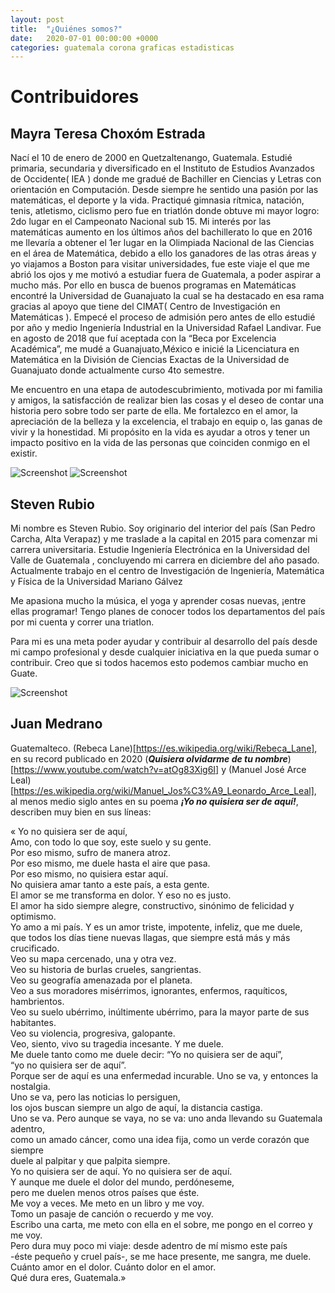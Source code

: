 ```yaml
---
layout: post
title:  "¿Quiénes somos?"
date:   2020-07-01 00:00:00 +0000
categories: guatemala corona graficas estadisticas 
---
```


# Contribuidores


## Mayra Teresa Choxóm Estrada


Nací el 10 de enero de 2000 en Quetzaltenango, Guatemala. Estudié primaria, secundaria y diversificado en el Instituto de Estudios Avanzados de Occidente( IEA ) donde me gradué de Bachiller en Ciencias y Letras con orientación en Computación. Desde siempre he sentido una pasión por las matemáticas, el deporte y la vida. Practiqué gimnasia rítmica, natación, tenis, atletismo, ciclismo pero fue en triatlón donde obtuve mi mayor logro: 2do lugar en el Campeonato Nacional sub 15. Mi interés por las matemáticas aumento en los últimos años del bachillerato lo que en 2016 me llevaría a obtener el 1er lugar en la Olimpiada Nacional de las Ciencias en el área de Matemática, debido a ello los ganadores de las otras áreas y yo viajamos a Boston para visitar universidades, fue este viaje el que me abrió los ojos y me motivó a estudiar fuera de Guatemala, a poder aspirar a mucho más. Por ello en busca de buenos programas en Matemáticas encontré la Universidad de Guanajuato la cual se ha destacado en esa rama gracias al apoyo que tiene del CIMAT( Centro de Investigación en Matemáticas ). Empecé el proceso de admisión pero antes de ello estudié por año y medio Ingeniería Industrial en la Universidad Rafael Landivar. Fue en agosto de 2018 que fuí aceptada con la “Beca por Excelencia Académica”, me mudé a Guanajuato,México e inicié la Licenciatura en Matemática en la División de Ciencias Exactas de la Universidad de Guanajuato donde actualmente curso 4to semestre. 

Me encuentro en una etapa de autodescubrimiento, motivada por mi familia y amigos, la satisfacción de realizar bien las cosas y el deseo de contar una historia pero sobre todo ser parte de ella. Me fortalezco en el amor, la apreciación de la belleza y la excelencia, el trabajo en equip	o, las ganas de vivir y la honestidad. Mi propósito en la vida es ayudar a otros y tener un impacto positivo en la vida de las personas que coinciden conmigo en el existir. 

![Screenshot]({{site.url}}/resources/teresa1.jpg)
![Screenshot]({{site.url}}/resources/teresa2.jpg)

## Steven Rubio

Mi nombre es Steven Rubio. Soy originario del interior del país (San Pedro Carcha, Alta Verapaz) y me traslade a la capital en 2015 para comenzar mi carrera universitaria. Estudie Ingeniería Electrónica en la Universidad del Valle de Guatemala , concluyendo mi carrera  en diciembre del año pasado. Actualmente trabajo en el centro de Investigación de Ingeniería, Matemática y Física de la Universidad Mariano Gálvez 

Me apasiona mucho la música, el yoga y aprender cosas nuevas, ¡entre ellas programar! Tengo planes de conocer todos los departamentos del país por mi cuenta y correr una triatlon. 

Para mi es una meta poder ayudar y contribuir al desarrollo del país desde mi campo profesional y desde cualquier iniciativa en la que pueda sumar o contribuir. Creo que si todos hacemos esto podemos cambiar mucho en Guate.

![Screenshot]({{site.url}}/resources/steven1.png)

## Juan Medrano

Guatemalteco. (Rebeca Lane)[https://es.wikipedia.org/wiki/Rebeca_Lane], en su record publicado en 2020 (***Quisiera olvidarme de tu nombre***)[https://www.youtube.com/watch?v=atOg83Xig6I] y  (Manuel José Arce Leal)[https://es.wikipedia.org/wiki/Manuel_Jos%C3%A9_Leonardo_Arce_Leal], al menos medio siglo antes en su poema ***¡Yo no quisiera ser de aquí!***, describen muy bien en sus líneas:

« Yo no quisiera ser de aquí,  
Amo, con todo lo que soy, este suelo y su gente.  
Por eso mismo, sufro de manera atroz.    
Por eso mismo, me duele hasta el aire que pasa.  
Por eso mismo, no quisiera estar aquí.  
No quisiera amar tanto a este país, a esta gente.   
El amor se me transforma en dolor. Y eso no es justo.  
El amor ha sido siempre alegre, constructivo, sinónimo de felicidad y optimismo.  
Yo amo a mi país. Y es un amor triste, impotente, infeliz, que me duele,  
que todos los días tiene nuevas llagas, que siempre está más y más crucificado.  
Veo su mapa cercenado, una y otra vez.  
Veo su historia de burlas crueles, sangrientas.  
Veo su geografía amenazada por el planeta.  
Veo a sus moradores misérrimos, ignorantes, enfermos, raquíticos, hambrientos.  
Veo su suelo ubérrimo, inúltimente ubérrimo, para la mayor parte de sus habitantes.  
Veo su violencia, progresiva, galopante.  
Veo, siento, vivo su tragedia incesante. Y me duele.  
Me duele tanto como me duele decir: “Yo no quisiera ser de aquí”,  
“yo no quisiera ser de aquí”.  
Porque ser de aquí es una enfermedad incurable. Uno se va, y entonces la nostalgia.  
Uno se va, pero las noticias lo persiguen,  
los ojos buscan siempre un algo de aquí, la distancia castiga.  
Uno se va. Pero aunque se vaya, no se va: uno anda llevando su Guatemala adentro,  
como un amado cáncer, como una idea fija, como un verde corazón que siempre  
duele al palpitar y que palpita siempre.  
Yo no quisiera ser de aquí. Yo no quisiera ser de aquí.  
Y aunque me duele el dolor del mundo, perdóneseme,  
pero me duelen menos otros países que éste.  
Me voy a veces. Me meto en un libro y me voy.  
Tomo un pasaje de canción o recuerdo y me voy.  
Escribo una carta, me meto con ella en el sobre, me pongo en el correo y me voy.  
Pero dura muy poco mi viaje: desde adentro de mí mismo este país  
-éste pequeño y cruel país-, se me hace presente, me sangra, me duele.  
Cuánto amor en el dolor. Cuánto dolor en el amor.  
Qué dura eres, Guatemala.»  


